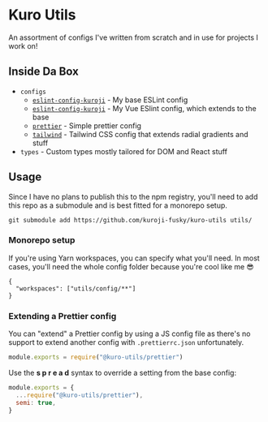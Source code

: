 # Kuro Utils

An assortment of configs I've written from scratch and in use for projects I work on!

## Inside Da Box

- `configs`
  - [`eslint-config-kuroji`](/configs/eslint-config-kuroji/) - My base ESLint config
  - [`eslint-config-kuroji`](/configs/eslint-config-kuroji/) - My Vue ESlint config, which extends to the base
  - [`prettier`](/configs/prettier/) - Simple prettier config
  - [`tailwind`](/configs/tailwind/) - Tailwind CSS config that extends radial gradients and stuff
- `types` - Custom types mostly tailored for DOM and React stuff

## Usage

Since I have no plans to publish this to the npm registry, you'll need to add this repo as a
submodule and is best fitted for a monorepo setup.

```console
git submodule add https://github.com/kuroji-fusky/kuro-utils utils/
```

### Monorepo setup

If you're using Yarn workspaces, you can specify what you'll need. In most cases, you'll need
the whole config folder because you're cool like me 😎

```jsonc
{
  "workspaces": ["utils/config/**"]
}
```

### Extending a Prettier config

You can "extend" a Prettier config by using a JS config file as there's no support to extend another config with `.prettierrc.json` unfortunately.

```js
module.exports = require("@kuro-utils/prettier")
```

Use the **s p r e a d** syntax to override a setting from the base config:

```js
module.exports = {
  ...require("@kuro-utils/prettier"),
  semi: true,
}
```
